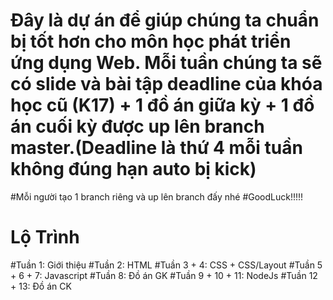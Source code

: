# Đây là dự án để giúp chúng ta chuẩn bị tốt hơn cho môn học phát triển ứng dụng Web. Mỗi tuần chúng ta sẽ có slide và bài tập deadline của khóa học cũ (K17) + 1 đồ án giữa kỳ + 1 đồ án cuối kỳ được up lên branch master.(Deadline là thứ 4 mỗi tuần không đúng hạn auto bị kick)
#Mỗi người tạo 1 branch riêng và up lên branch đấy nhé #GoodLuck!!!!!
# Lộ Trình
#Tuần 1: Giới thiệu
#Tuần 2: HTML
#Tuần 3 + 4: CSS + CSS/Layout
#Tuần 5 + 6 + 7: Javascript
#Tuần 8: Đồ án GK
#Tuần 9 + 10 + 11: NodeJs
#Tuần 12 + 13: Đồ án CK
